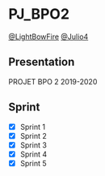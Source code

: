 # PJ_BPO2

[@LightBowFire](https://github.com/LightBowFire)
[@Julio4](https://github.com/julio4)

## Presentation

PROJET BPO 2
2019-2020

## Sprint

- [x] Sprint 1
- [x] Sprint 2
- [x] Sprint 3
- [x] Sprint 4
- [x] Sprint 5
